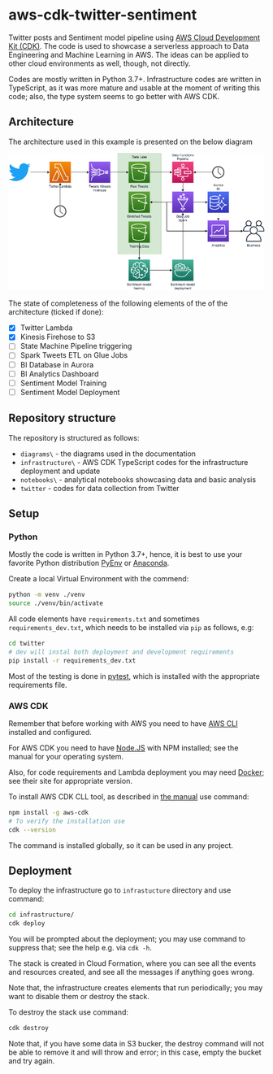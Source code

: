 # aws-cdk-twitter-sentiment

Twitter posts and Sentiment model pipeline using [AWS Cloud Development Kit (CDK)](https://aws.amazon.com/cdk/). The code is used to showcase a serverless approach to Data Engineering and Machine Learning in AWS. The ideas can be applied to other cloud environments as well, though, not directly.

Codes are mostly written in Python 3.7+. Infrastructure codes are written in TypeScript, as it was more mature and usable at the moment of writing this code; also, the type system seems to go better with AWS CDK.

## Architecture

The architecture used in this example is presented on the below diagram

![Architecture](diagrams/architecture.png)

The state of completeness of the following elements of the of the architecture (ticked if done):

- [x] Twitter Lambda
- [x] Kinesis Firehose to S3
- [ ] State Machine Pipeline triggering
- [ ] Spark Tweets ETL on Glue Jobs
- [ ] BI Database in Aurora
- [ ] BI Analytics Dashboard
- [ ] Sentiment Model Training
- [ ] Sentiment Model Deployment

## Repository structure

The repository is structured as follows:

* `diagrams\` - the diagrams used in the documentation
* `infrastructure\` - AWS CDK TypeScript codes for the infrastructure deployment and update
* `notebooks\` - analytical notebooks showcasing data and basic analysis 
* `twitter` - codes for data collection from Twitter

## Setup

### Python

Mostly the code is written in Python 3.7+, hence, it is best to use your favorite Python distribution [PyEnv](https://github.com/pyenv/pyenv) or [Anaconda](https://www.anaconda.com/products/individual).

Create a local Virtual Environment with the commend:

```bash
python -m venv ./venv
source ./venv/bin/activate
```

All code elements have `requirements.txt` and sometimes `requirements_dev.txt`, which needs to be installed via `pip` as follows, e.g:

```bash
cd twitter
# dev will instal both deployment and development requirements
pip install -r requirements_dev.txt
```

Most of the testing is done in [pytest](https://docs.pytest.org/en/stable/), which is installed with the appropriate requirements file.

### AWS CDK

Remember that before working with AWS you need to have [AWS CLI](https://aws.amazon.com/cli/) installed and configured.

For AWS CDK you need to have [Node.JS](https://nodejs.org/) with NPM installed; see the manual for your operating system.

Also, for code requirements and Lambda deployment you may need [Docker](https://www.docker.com/); see their site for appropriate version.

To install AWS CDK CLL tool, as described in [the manual](https://docs.aws.amazon.com/cdk/latest/guide/getting_started.html) use command:

```bash
npm install -g aws-cdk
# To verify the installation use
cdk --version
```

The command is installed globally, so it can be used in any project.

## Deployment

To deploy the infrastructure go to `infrastucture` directory and use command:

```bash
cd infrastructure/
cdk deploy
```

You will be prompted about the deployment; you may use command to suppress that; see the help e.g. via `cdk -h`.

The stack is created in Cloud Formation, where you can see all the events and resources created, and see all the messages if anything goes wrong.

Note that, the infrastructure creates elements that run periodically; you may want to disable them or destroy the stack. 

To destroy the stack use command:

```bash
cdk destroy
```

Note that, if you have some data in S3 bucker, the destroy command will not be able to remove it and will throw and error; in this case, empty the bucket and try again.